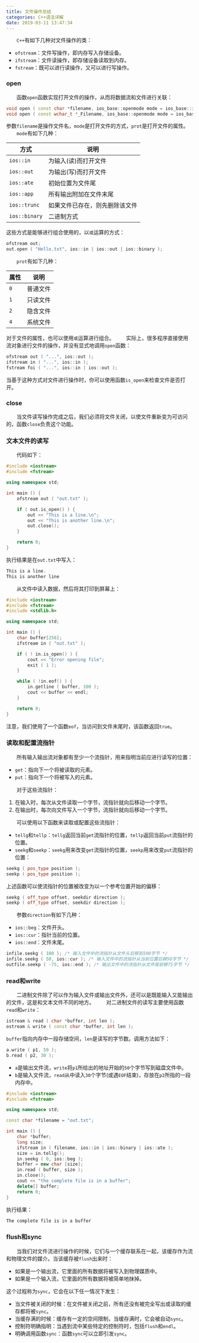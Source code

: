 ```yaml
---
title: 文件操作总结
categories: C++语法详解
date: 2019-03-11 13:47:34
---
```

&emsp;&emsp;`C++`有如下几种对文件操作的类：<!--more-->

- `ofstream`：文件写操作，即内存写入存储设备。
- `ifstream`：文件读操作，即存储设备读取到内存。
- `fstream`：既可以进行读操作，又可以进行写操作。

### open

&emsp;&emsp;函数`open`函数实现打开文件的操作，从而将数据流和文件进行关联：

``` cpp
void open ( const char *filename, ios_base::openmode mode = ios_base::in | ios_base::out );
void open ( const wchar_t *_Filename, ios_base::openmode mode = ios_base::in | ios_base::out, int prot = ios_base::_Openprot );
```

参数`filename`是操作文件名，`mode`是打开文件的方式，`prot`是打开文件的属性。
&emsp;&emsp;`mode`有如下几种：

方式          | 说明
--------------|-------
`ios::in`     | 为输入(读)而打开文件
`ios::out`    | 为输出(写)而打开文件
`ios::ate`    | 初始位置为文件尾
`ios::app`    | 所有输出附加在文件末尾
`ios::trunc`  | 如果文件已存在，则先删除该文件
`ios::binary` | 二进制方式

这些方式是能够进行组合使用的，以`或`运算的方式：

``` cpp
ofstream out;
out.open ( "Hello.txt", ios::in | ios::out | ios::binary );
```

&emsp;&emsp;`prot`有如下几种：

属性 | 说明
-----|----
`0`  | 普通文件
`1`  | 只读文件
`2`  | 隐含文件
`4`  | 系统文件

对于文件的属性，也可以使用`或`运算进行组合。
&emsp;&emsp;实际上，很多程序直接使用流对象进行文件的操作，并没有显式地调用`open`函数：

``` cpp
ofstream out ( "...", ios::out );
ifstream in ( "...", ios::in );
fstream foi ( "...", ios::in | ios::out );
```

当基于这种方式对文件进行操作时，你可以使用函数`is_open`来检查文件是否打开。

### close

&emsp;&emsp;当文件读写操作完成之后，我们必须将文件关闭，以使文件重新变为可访问的，函数`close`负责这个功能。

### 文本文件的读写

&emsp;&emsp;代码如下：

``` cpp
#include <iostream>
#include <fstream>

using namespace std;

int main () {
    ofstream out ( "out.txt" );

    if ( out.is_open() ) {
        out << "This is a line.\n";
        out << "This is another line.\n";
        out.close();
    }

    return 0;
}
```

执行结果是在`out.txt`中写入：

``` cpp
This is a line.
This is another line
```

&emsp;&emsp;从文件中读入数据，然后将其打印到屏幕上：

``` cpp
#include <iostream>
#include <fstream>
#include <stdlib.h>

using namespace std;

int main () {
    char buffer[256];
    ifstream in ( "out.txt" );

    if ( ! in.is_open() ) {
        cout << "Error opening file";
        exit ( 1 );
    }

    while ( !in.eof() ) {
        in.getline ( buffer, 100 );
        cout << buffer << endl;
    }

    return 0;
}
```

注意，我们使用了一个函数`eof`，当访问到文件末尾时，该函数返回`true`。

### 读取和配置流指针

&emsp;&emsp;所有输入输出流对象都有至少一个流指针，用来指明当前应进行读写的位置：

- `get`：指向下一个将被读取的元素。
- `put`：指向下一个将被写入的元素。

&emsp;&emsp;对于这些流指针：

1. 在输入时，每次从文件读取一个字节，流指针就向后移动一个字节。
2. 在输出时，每次向文件写入一个字节，流指针就向后移动一个字节。

&emsp;&emsp;可以使用以下函数来读取或配置这些流指针：

- `tellg`和`tellp`：`tellg`返回当前`get`流指针的位置，`tellp`返回当前`put`流指针的位置。
- `seekg`和`seekp`：`seekg`用来改变`get`流指针的位置，`seekp`用来改变`put`流指针的位置：

``` cpp
seekg ( pos_type position );
seekp ( pos_type position );
```

上述函数可以使流指针的位置被改变为以一个参考位置开始的偏移：

``` cpp
seekg ( off_type offset, seekdir direction );
seekp ( off_type offset, seekdir direction );
```

&emsp;&emsp;参数`direction`有如下几种：

- `ios::beg`：文件开头。
- `ios::cur`：指针当前的位置。
- `ios::end`：文件末尾。

``` cpp
infile.seekg ( 100 ); /* 输入文件中的流指针从文件头后移到100字节 */
infile.seekg ( 50, ios::cur ); /* 输入文件中的流指针从当前位置后移50字节 */
outfile.seekp ( -75, ios::end ); /* 输出文件中的流指针从文件尾前移75字节 */
```

### read和write

&emsp;&emsp;二进制文件除了可以作为输入文件或输出文件外，还可以是既能输入又能输出的文件，这是和文本文件不同的地方。
&emsp;&emsp;对二进制文件的读写主要使用函数`read`和`write`：

``` cpp
istream & read ( char *buffer, int len );
ostream & write ( const char *buffer, int len );
```

`buffer`指向内存中一段存储空间，`len`是读写的字节数。调用方法如下：

``` cpp
a.write ( p1, 50 );
b.read ( p2, 30 );
```

- `a`是输出文件流，`write`将`p1`所给出的地址开始的`50`个字节写到磁盘文件中。
- `b`是输入文件流，`read`从中读入`30`个字节(或遇`EOF`结束)，存放在`p2`所指的一段内存中。

``` cpp
#include <iostream>
#include <fstream>

using namespace std;

const char *filename = "out.txt";

int main () {
    char *buffer;
    long size;
    ifstream in ( filename, ios::in | ios::binary | ios::ate );
    size = in.tellg();
    in.seekg ( 0, ios::beg );
    buffer = new char [size];
    in.read ( buffer, size );
    in.close();
    cout << "the complete file is in a buffer";
    delete[] buffer;
    return 0;
}
```

执行结果：

``` cpp
The complete file is in a buffer
```

### flush和sync

&emsp;&emsp;当我们对文件流进行操作的时候，它们与一个缓存联系在一起，该缓存作为流和物理文件的媒介。当该缓存被`flush`出来时：

- 如果是一个输出流，它里面的所有数据将被写入到物理媒质中。
- 如果是一个输入流，它里面的所有数据将被简单地抹掉。

这个过程称为`sync`，它会在以下任一情况下发生：

- 当文件被关闭的时候：在文件被关闭之前，所有还没有被完全写出或读取的缓存都将被`sync`。
- 当缓存满的时候：缓存有一定的空间限制，当缓存满时，它会被自动`sync`。
- 控制符明确指明：当遇到流中某些特定的控制符时，包括`flush`和`endl`。
- 明确调用函数`sync`：函数`sync`可以立即引发`sync`。